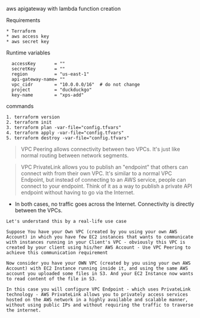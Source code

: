 aws apigateway with lambda function creation

Requirements

    * Terraform
    * aws access key
    * aws secret key

Runtime variables

      accessKey       = ""
      secretKey       = ""
      region          = "us-east-1"
      api-gateway-name= ""
      vpc_cidr        = "10.0.0.0/16"  # do not change
      project         = "duckduckgo"
      key-name        = "xps-add"

commands

    1. terraform version
    2. terraform init
    3. terraform plan -var-file="config.tfvars"
    4. terraform apply -var-file="config.tfvars"
    5. terraform destroy -var-file="config.tfvars"


> VPC Peering allows connectivity between two VPCs. It's just like normal routing between network segments.

> VPC PrivateLink allows you to publish an "endpoint" that others can connect with from their own VPC. It's similar to a normal VPC Endpoint, but instead of connecting to an AWS service, people can connect to your endpoint. Think of it as a way to publish a private API endpoint without having to go via the Internet.

- In both cases, no traffic goes across the Internet. Connectivity is directly between the VPCs.



```
Let's understand this by a real-life use case

Suppose You have your Own VPC (created by you using your own AWS Account) in which you have few EC2 instances that wants to communicate with instances running in your Client's VPC - obviously this VPC is created by your client using his/her AWS Account - Use VPC Peering to achieve this communication requirement

Now consider you have your OWN VPC (created by you using your own AWS Account) with EC2 Instance running inside it, and using the same AWS account you uploaded some files in S3. And your EC2 Instance now wants to read content of the file in S3.

In this case you will configure VPC Endpoint - which uses PrivateLink technology - AWS PrivateLink allows you to privately access services hosted on the AWS network in a highly available and scalable manner, without using public IPs and without requiring the traffic to traverse the internet.

```

